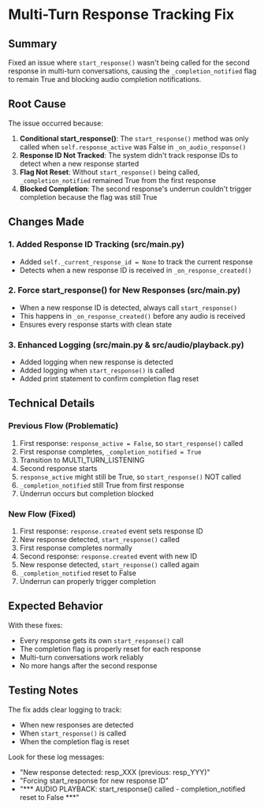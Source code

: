 # Multi-Turn Response Tracking Fix

## Summary

Fixed an issue where `start_response()` wasn't being called for the second response in multi-turn conversations, causing the `_completion_notified` flag to remain True and blocking audio completion notifications.

## Root Cause

The issue occurred because:

1. **Conditional start_response()**: The `start_response()` method was only called when `self.response_active` was False in `_on_audio_response()`
2. **Response ID Not Tracked**: The system didn't track response IDs to detect when a new response started
3. **Flag Not Reset**: Without `start_response()` being called, `_completion_notified` remained True from the first response
4. **Blocked Completion**: The second response's underrun couldn't trigger completion because the flag was still True

## Changes Made

### 1. Added Response ID Tracking (src/main.py)
- Added `self._current_response_id = None` to track the current response
- Detects when a new response ID is received in `_on_response_created()`

### 2. Force start_response() for New Responses (src/main.py)
- When a new response ID is detected, always call `start_response()`
- This happens in `_on_response_created()` before any audio is received
- Ensures every response starts with clean state

### 3. Enhanced Logging (src/main.py & src/audio/playback.py)
- Added logging when new response is detected
- Added logging when `start_response()` is called
- Added print statement to confirm completion flag reset

## Technical Details

### Previous Flow (Problematic)
1. First response: `response_active = False`, so `start_response()` called
2. First response completes, `_completion_notified = True`
3. Transition to MULTI_TURN_LISTENING
4. Second response starts
5. `response_active` might still be True, so `start_response()` NOT called
6. `_completion_notified` still True from first response
7. Underrun occurs but completion blocked

### New Flow (Fixed)
1. First response: `response.created` event sets response ID
2. New response detected, `start_response()` called
3. First response completes normally
4. Second response: `response.created` event with new ID
5. New response detected, `start_response()` called again
6. `_completion_notified` reset to False
7. Underrun can properly trigger completion

## Expected Behavior

With these fixes:
- Every response gets its own `start_response()` call
- The completion flag is properly reset for each response
- Multi-turn conversations work reliably
- No more hangs after the second response

## Testing Notes

The fix adds clear logging to track:
- When new responses are detected
- When `start_response()` is called
- When the completion flag is reset

Look for these log messages:
- "New response detected: resp_XXX (previous: resp_YYY)"
- "Forcing start_response for new response ID"
- "*** AUDIO PLAYBACK: start_response() called - completion_notified reset to False ***"